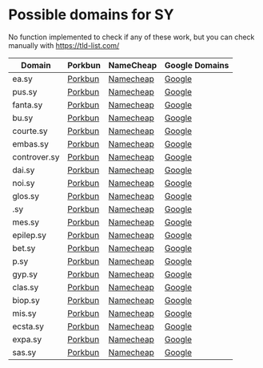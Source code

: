 # Possible domains for SY

No function implemented to check if any of these work, but you can check manually with https://tld-list.com/

| Domain | Porkbun | NameCheap | Google Domains |
|---|---|---|---|
| ea.sy | [Porkbun](https://porkbun.com/checkout/search?prb=e814663da1&tlds=&idnLanguage=&search=search&q=ea.sy) | [Namecheap](https://www.namecheap.com/domains/registration/results/?domain=ea.sy) | [Google](https://domains.google.com/registrar/search?searchTerm=ea.sy) |
| pus.sy | [Porkbun](https://porkbun.com/checkout/search?prb=e814663da1&tlds=&idnLanguage=&search=search&q=pus.sy) | [Namecheap](https://www.namecheap.com/domains/registration/results/?domain=pus.sy) | [Google](https://domains.google.com/registrar/search?searchTerm=pus.sy) |
| fanta.sy | [Porkbun](https://porkbun.com/checkout/search?prb=e814663da1&tlds=&idnLanguage=&search=search&q=fanta.sy) | [Namecheap](https://www.namecheap.com/domains/registration/results/?domain=fanta.sy) | [Google](https://domains.google.com/registrar/search?searchTerm=fanta.sy) |
| bu.sy | [Porkbun](https://porkbun.com/checkout/search?prb=e814663da1&tlds=&idnLanguage=&search=search&q=bu.sy) | [Namecheap](https://www.namecheap.com/domains/registration/results/?domain=bu.sy) | [Google](https://domains.google.com/registrar/search?searchTerm=bu.sy) |
| courte.sy | [Porkbun](https://porkbun.com/checkout/search?prb=e814663da1&tlds=&idnLanguage=&search=search&q=courte.sy) | [Namecheap](https://www.namecheap.com/domains/registration/results/?domain=courte.sy) | [Google](https://domains.google.com/registrar/search?searchTerm=courte.sy) |
| embas.sy | [Porkbun](https://porkbun.com/checkout/search?prb=e814663da1&tlds=&idnLanguage=&search=search&q=embas.sy) | [Namecheap](https://www.namecheap.com/domains/registration/results/?domain=embas.sy) | [Google](https://domains.google.com/registrar/search?searchTerm=embas.sy) |
| controver.sy | [Porkbun](https://porkbun.com/checkout/search?prb=e814663da1&tlds=&idnLanguage=&search=search&q=controver.sy) | [Namecheap](https://www.namecheap.com/domains/registration/results/?domain=controver.sy) | [Google](https://domains.google.com/registrar/search?searchTerm=controver.sy) |
| dai.sy | [Porkbun](https://porkbun.com/checkout/search?prb=e814663da1&tlds=&idnLanguage=&search=search&q=dai.sy) | [Namecheap](https://www.namecheap.com/domains/registration/results/?domain=dai.sy) | [Google](https://domains.google.com/registrar/search?searchTerm=dai.sy) |
| noi.sy | [Porkbun](https://porkbun.com/checkout/search?prb=e814663da1&tlds=&idnLanguage=&search=search&q=noi.sy) | [Namecheap](https://www.namecheap.com/domains/registration/results/?domain=noi.sy) | [Google](https://domains.google.com/registrar/search?searchTerm=noi.sy) |
| glos.sy | [Porkbun](https://porkbun.com/checkout/search?prb=e814663da1&tlds=&idnLanguage=&search=search&q=glos.sy) | [Namecheap](https://www.namecheap.com/domains/registration/results/?domain=glos.sy) | [Google](https://domains.google.com/registrar/search?searchTerm=glos.sy) |
| .sy | [Porkbun](https://porkbun.com/checkout/search?prb=e814663da1&tlds=&idnLanguage=&search=search&q=.sy) | [Namecheap](https://www.namecheap.com/domains/registration/results/?domain=.sy) | [Google](https://domains.google.com/registrar/search?searchTerm=.sy) |
| mes.sy | [Porkbun](https://porkbun.com/checkout/search?prb=e814663da1&tlds=&idnLanguage=&search=search&q=mes.sy) | [Namecheap](https://www.namecheap.com/domains/registration/results/?domain=mes.sy) | [Google](https://domains.google.com/registrar/search?searchTerm=mes.sy) |
| epilep.sy | [Porkbun](https://porkbun.com/checkout/search?prb=e814663da1&tlds=&idnLanguage=&search=search&q=epilep.sy) | [Namecheap](https://www.namecheap.com/domains/registration/results/?domain=epilep.sy) | [Google](https://domains.google.com/registrar/search?searchTerm=epilep.sy) |
| bet.sy | [Porkbun](https://porkbun.com/checkout/search?prb=e814663da1&tlds=&idnLanguage=&search=search&q=bet.sy) | [Namecheap](https://www.namecheap.com/domains/registration/results/?domain=bet.sy) | [Google](https://domains.google.com/registrar/search?searchTerm=bet.sy) |
| p.sy | [Porkbun](https://porkbun.com/checkout/search?prb=e814663da1&tlds=&idnLanguage=&search=search&q=p.sy) | [Namecheap](https://www.namecheap.com/domains/registration/results/?domain=p.sy) | [Google](https://domains.google.com/registrar/search?searchTerm=p.sy) |
| gyp.sy | [Porkbun](https://porkbun.com/checkout/search?prb=e814663da1&tlds=&idnLanguage=&search=search&q=gyp.sy) | [Namecheap](https://www.namecheap.com/domains/registration/results/?domain=gyp.sy) | [Google](https://domains.google.com/registrar/search?searchTerm=gyp.sy) |
| clas.sy | [Porkbun](https://porkbun.com/checkout/search?prb=e814663da1&tlds=&idnLanguage=&search=search&q=clas.sy) | [Namecheap](https://www.namecheap.com/domains/registration/results/?domain=clas.sy) | [Google](https://domains.google.com/registrar/search?searchTerm=clas.sy) |
| biop.sy | [Porkbun](https://porkbun.com/checkout/search?prb=e814663da1&tlds=&idnLanguage=&search=search&q=biop.sy) | [Namecheap](https://www.namecheap.com/domains/registration/results/?domain=biop.sy) | [Google](https://domains.google.com/registrar/search?searchTerm=biop.sy) |
| mis.sy | [Porkbun](https://porkbun.com/checkout/search?prb=e814663da1&tlds=&idnLanguage=&search=search&q=mis.sy) | [Namecheap](https://www.namecheap.com/domains/registration/results/?domain=mis.sy) | [Google](https://domains.google.com/registrar/search?searchTerm=mis.sy) |
| ecsta.sy | [Porkbun](https://porkbun.com/checkout/search?prb=e814663da1&tlds=&idnLanguage=&search=search&q=ecsta.sy) | [Namecheap](https://www.namecheap.com/domains/registration/results/?domain=ecsta.sy) | [Google](https://domains.google.com/registrar/search?searchTerm=ecsta.sy) |
| expa.sy | [Porkbun](https://porkbun.com/checkout/search?prb=e814663da1&tlds=&idnLanguage=&search=search&q=expa.sy) | [Namecheap](https://www.namecheap.com/domains/registration/results/?domain=expa.sy) | [Google](https://domains.google.com/registrar/search?searchTerm=expa.sy) |
| sas.sy | [Porkbun](https://porkbun.com/checkout/search?prb=e814663da1&tlds=&idnLanguage=&search=search&q=sas.sy) | [Namecheap](https://www.namecheap.com/domains/registration/results/?domain=sas.sy) | [Google](https://domains.google.com/registrar/search?searchTerm=sas.sy) |
